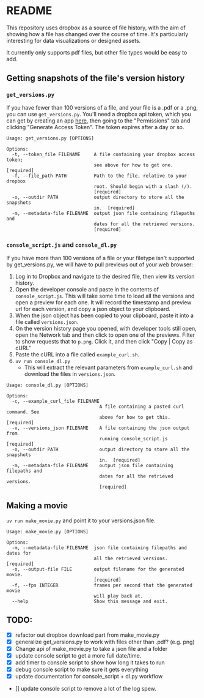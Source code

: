 # README

This repository uses dropbox as a source of file history, with the aim of showing how a file has changed over the course of time.
It's particularly interesting for data visualizations or designed assets.

It currently only supports pdf files, but other file types would be easy to add.

## Getting snapshots of the file's version history
### `get_versions.py`
If you have fewer than 100 versions of a file, and your file is a .pdf or a .png, you can use `get_versions.py`.
You'll need a dropbox api token, which you can get by creating an app [here](https://www.dropbox.com/developers/apps), then going to the "Permissions" tab and clicking "Generate Access Token". The token expires after a day or so.

```
Usage: get_versions.py [OPTIONS]

Options:
  -t, --token_file FILENAME     A file containing your dropbox access token;
                                see above for how to get one.  [required]
  -f, --file_path PATH          Path to the file, relative to your dropbox
                                root. Should begin with a slash (/).
                                [required]
  -o, --outdir PATH             output directory to store all the snapshots
                                in.  [required]
  -m, --metadata-file FILENAME  output json file containing filepaths and
                                dates for all the retrieved versions.
                                [required]
```

### `console_script.js` and `console_dl.py`
If you have more than 100 versions of a file or your filetype isn't supported by get_versions.py, we will have to pull previews out of your web browser:

1. Log in to Dropbox and navigate to the desired file, then view its version history.
2. Open the developer console and paste in the contents of `console_script.js`. This will take some time to load all the versions and open a preview for each one. It will record the timestamp and preview url for each version, and copy a json object to your clipboard.
3. When the json object has been copied to your clipboard, paste it into a file called `versions.json`.
4. On the version history page you opened, with developer tools still open, open the Network tab and then click to open one of the previews. Filter to show requests that to `p.png`. Click it, and then click "Copy | Copy as cURL"
5. Paste the cURL into a file called `example_curl.sh`.
6. `uv run console_dl.py` 
    * This will extract the relevant parameters from `example_curl.sh` and download the files in `versions.json`.

```
Usage: console_dl.py [OPTIONS]

Options:
  -c, --example_curl_file FILENAME
                                  A file containing a pasted curl command. See
                                  above for how to get this.  [required]
  -v, --versions_json FILENAME    A file containing the json output from
                                  running console_script.js  [required]
  -o, --outdir PATH               output directory to store all the snapshots
                                  in.  [required]
  -m, --metadata-file FILENAME    output json file containing filepaths and
                                  dates for all the retrieved versions.
                                  [required]
```
## Making a movie
`uv run make_movie.py` and point it to your versions.json file.

```
Usage: make_movie.py [OPTIONS]

Options:
  -m, --metadata-file FILENAME  json file containing filepaths and dates for
                                all the retrieved versions.  [required]
  -o, --output-file FILE        output filename for the generated movie.
                                [required]
  -f, --fps INTEGER             frames per second that the generated movie
                                will play back at.
  --help                        Show this message and exit.
```

## TODO: 
- [x] refactor out dropbox download part from make_movie.py
- [x] generalize get_versions.py to work with files other than .pdf? (e.g. png)
- [x] Change api of make_movie.py to take a json file and a folder
- [x] update console script to get a more full date/time.
- [x] add timer to console script to show how long it takes to run 
- [x] debug console script to make sure it gets everything
- [x] update documentation for console_script + dl.py workflow
- [] update console script to remove a lot of the log spew.
